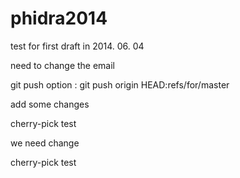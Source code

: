 phidra2014
==========
test for 
first draft in 2014. 06. 04

need to change the email

git push option : git push origin HEAD:refs/for/master

add some changes

cherry-pick test

we need change

cherry-pick test
